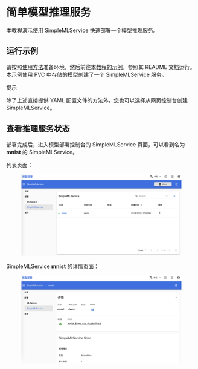 # 简单模型推理服务

本教程演示使用 SimpleMLService 快速部署一个模型推理服务。

## 运行示例

请按照<a target="_blank" rel="noopener noreferrer" href="https://github.com/t9k/tutorial-examples/blob/master/docs/README-zh.md#%E4%BD%BF%E7%94%A8%E6%96%B9%E6%B3%95">使用方法</a>准备环境，然后前往<a target="_blank" rel="noopener noreferrer" href="https://github.com/t9k/tutorial-examples/blob/master/deployment/simplemlservice">本教程的示例</a>，参照其 README 文档运行。本示例使用 PVC 中存储的模型创建了一个 SimpleMLService 服务。

<aside class="note tip">
<div class="title">提示</div>

除了上述直接提供 YAML 配置文件的方法外，您也可以选择从网页控制台创建 SimpleMLService。

</aside>


## 查看推理服务状态

部署完成后，进入模型部署控制台的 SimpleMLService 页面，可以看到名为 **mnist** 的 SimpleMLService。

列表页面：

<figure class="screenshot">
    <img alt="list" src="../assets/tasks/deploy-simplemlservice/list.png" />
</figure>

SimpleMLService **mnist** 的详情页面：

<figure class="screenshot">
    <img alt="detail" src="../assets/tasks/deploy-simplemlservice/details.png" />
</figure>